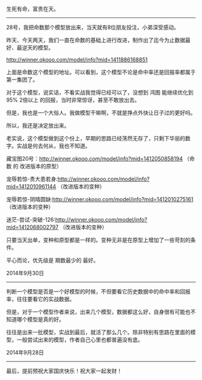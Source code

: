 生死有命，富贵在天。



-------------------------------------------------------------
28号，我把命数那个模型放出来，当天就有8位朋友投注，小弟深受感动。

昨天、今天两天，我们一直在命数的基础上进行改进，制作出了迄今为止数据最好、最逆天的模型。

http://winner.okooo.com/model/info?mid=1411886168851

上面是命数这个模型的地址。可以看到，这个模型不论是命中率还是回报率都属于第一集团了。

对于这个模型，说实话，不看实战我觉得已经可以了，没想到 鸿图 能继续优化到 95% 2倍以上 的回报，当时非常惊讶，甚至不敢放出去。

但是，我也是一个大俗人。我做模型干嘛啊，不就是挣点外快让日子过的更好吗。

所以，我还是决定放出来。

老实说，这个模型做到这个份上，早期的思路已经荡然无存了，只剩下华丽的数字。实战是何去何从，我也不知道。

藏宝图20号：http://winner.okooo.com/model/info?mid=1412050858194  			（命数 的 改进版本的原型）

宠辱若惊-贵大患若身:http://winner.okooo.com/model/info?mid=1412010961144 	（改进版本的变种）

宠辱若惊-阴晴圆缺:http://winner.okooo.com/model/info?mid=1412010275161		（改进版本的变种）

迷茫-尝试-突破-126:http://winner.okooo.com/model/info?mid=1412068002797		（改进版本的变种）

只要当天出单，变种和原型都是一样的。变种无非是在原型上增加了一些苛刻的条件。

平心而论，优先级是 期数最少的 最好。

2014年9月30日

-------------------------------------------------------------
判断一个模型是否是一个好模型的时候，不但要看它历史数据中的命中率和回报率，往往要看它的实战数据。

但是，对于一个模型作者来说，出来几个模型，数据都这么好，自身很有可能也不知道哪个模型是真的好。

往往是出来一批模型，实战到最后，就活了那么几个。除非特别有思路在里面的模型，一般尝试出来的模型，作者自己心里也都普遍没有底。

2014年9月28日

-------------------------------------------------------------
最后，提前预祝大家国庆快乐！祝大家一起发财！